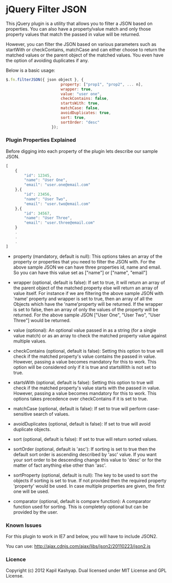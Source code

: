 # jQuery Filter JSON

This jQuery plugin is a utility that allows you to filter a JSON based on properties. You can also have a property/value match and only those
property values that match the passed in value will be returned.

However, you can filter the JSON based on various parameters such as startWith or checkContains, matchCase and can either choose to return the 
matched values or the parent object of the matched values. You even have the option of avoiding duplicates if any.

Below is a basic usage:
````javascript
$.fn.filterJSON({ json object }, {
                        property: ["prop1", "prop2", ... n],
                        wrapper: true,
                        value: "user one",
	                    checkContains: false,
	                    startsWith: true,
	                    matchCase: false,
	                    avoidDuplicates: true,
	                    sort: true,
	                    sortOrder: "desc"
                    });
````
### Plugin Properties Explained
Before digging into each property of the plugin lets describe our sample JSON.
````javascript
[
    {
        "id": 12345,
        "name": "User One",
        "email": "user.one@email.com"
    },{
        "id": 23456,
        "name": "User Two",
        "email": "user.two@email.com"
    },{
        "id": 34567,
        "name": "User Three",
        "email": "user.three@email.com"
    }
    .
    .
    .
]
````

* property (mandatory, default is null): This options takes an array of the property or properties that you need to filter the JSON with. For the above sample JSON we can have three properties
id, name and email. So you can have this value set as ["name"] or ["name", "email"]

* wrapper (optional, default is false): If set to true, it will return an array of the parent object of the matched property else will return an array of value itself.
For instance if we are filtering the above sample JSON with 'name' property and wrapper is set to true, then an array of all the Objects which 
have the 'name'property will be returned.
If the wrapper is set to false, then an array of only the values of the property will be returned. For the above sample JSON
["User One", "User Two", "User Three"] would be returned.

* value (optional): An optional value passed in as a string (for a single value match) or as an array to check the matched property value against multiple values.

* checkContains (optional, default is false): Setting this option to true will check if the matched property's value contains the passed in value. However, passing a value becomes mandatory for this to work.
This option will be considered only if it is true and startsWith is not set to true.

* startsWith (optional, default is false): Setting this option to true will check if the matched property's value starts with the passed in value. However, passing a value becomes mandatory for this to work.
This options takes precedence over checkContains if it is set to true.

* matchCase (optional, default is false): If set to true will perform case-sensitive search of values.

* avoidDuplicates (optional, default is false): If set to true will avoid duplicate objects.

* sort (optional, default is false): If set to true will return sorted values.

* sortOrder (optional, default is 'asc'): If sorting is set to true then the default sort order is ascending described by 'asc' value. If you want your sort order to be descending change this value to 'desc' or
for the matter of fact anything else other than 'asc'.

* sortProperty (optional, default is null): The key to be used to sort the objects if sorting is set to true. If not provided then the required property 'property' would be used. In case multiple properties are
given, the first one will be used.

* comparator (optional, default is compare function): A comparator function used for sorting. This is completely optional but can be provided by the user.

### Known Issues

For this plugin to work in IE7 and below, you will have to include JSON2.

You can use: http://ajax.cdnjs.com/ajax/libs/json2/20110223/json2.js

### Licence

Copyright (c) 2012 Kapil Kashyap.
Dual licensed under MIT License and GPL License.